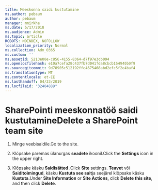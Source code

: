 ```yaml
---
title: Meeskonna saidi kustutamine
ms.author: pebaum
author: pebaum
manager: mnirkhe
ms.date: 5/17/2018
ms.audience: Admin
ms.topic: article
ROBOTS: NOINDEX, NOFOLLOW
localization_priority: Normal
ms.collection: Adm_O365
ms.custom: ''
ms.assetid: 5213e00e-c856-4155-8364-d7f97e3cb094
ms.openlocfilehash: e10a7cefa28c437fb7d041fda8cbcb164940b0f9
ms.sourcegitcommit: 9d78905c512192ffc4675468abd2efc5f2e4baf4
ms.translationtype: MT
ms.contentlocale: et-EE
ms.lasthandoff: 04/23/2019
ms.locfileid: "32404889"
---
```

# <a name="delete-a-sharepoint-team-site"></a><span data-ttu-id="3944e-102">SharePointi meeskonnatöö saidi kustutamine</span><span class="sxs-lookup"><span data-stu-id="3944e-102">Delete a SharePoint team site</span></span>

1. <span data-ttu-id="3944e-103">Minge veebisaidile.</span><span class="sxs-lookup"><span data-stu-id="3944e-103">Go to the site.</span></span>
    
2. <span data-ttu-id="3944e-104">Klõpsake paremas ülanurgas **seadete** ikoonil.</span><span class="sxs-lookup"><span data-stu-id="3944e-104">Click the **Settings** icon in the upper right.</span></span> 
    
3. <span data-ttu-id="3944e-105">Klõpsake käsku **Saidisätted** .</span><span class="sxs-lookup"><span data-stu-id="3944e-105">Click **Site** settings.</span></span> <span data-ttu-id="3944e-106">**Teavet** või **Saiditoimingud**, käsku **Kustuta see sait**ja seejärel klõpsake käsku **Kustuta**.</span><span class="sxs-lookup"><span data-stu-id="3944e-106">Under **Site Information** or **Site Actions**, click **Delete this site**, and then click **Delete**.</span></span>
    

